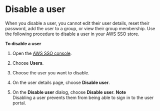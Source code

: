 # Disable a user<a name="disableuser"></a>

When you disable a user, you cannot edit their user details, reset their password, add the user to a group, or view their group membership\. Use the following procedure to disable a user in your AWS SSO store\. 

**To disable a user**

1. Open the [AWS SSO console](https://console.aws.amazon.com/singlesignon)\.

1. Choose **Users**\.

1. Choose the user you want to disable\.

1. On the user details page, choose **Disable user**\.

1. On the **Disable user** dialog, choose **Disable user**\.
**Note**  
Disabling a user prevents them from being able to sign in to the user portal\.